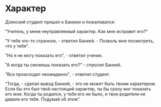 # Характер

Дзенский студент пришел к Банкею и пожаловался:

"Учитель, у меня неуправляемый характер. Как мне исправит его?"

"У тебя что-то странное, - ответил Банкей. - Позволь мне посмотреть, что у тебя".

"Но я не могу показать его", - ответил ученик.

"А когда ты сможешь показать его?" - спросил Банкей.

"Все происходит неожиданно", - ответил студент.

"Тогда, - сделал вывод Банкей, - это не может быть твоим характером. Если бы это был твой настоящий характер, ты бы сразу мог показать его мне. Когда ты родился, у тебя его не было, и твои родители не давали его тебе. Подумай об этом".
